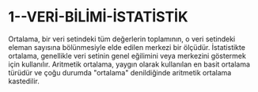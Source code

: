 # 1--VERİ-BİLİMİ-İSTATİSTİK
Ortalama, bir veri setindeki tüm değerlerin toplamının, o veri setindeki eleman sayısına bölünmesiyle elde edilen merkezi bir ölçüdür. İstatistikte ortalama, genellikle veri setinin genel eğilimini veya merkezini göstermek için kullanılır. Aritmetik ortalama, yaygın olarak kullanılan en basit ortalama türüdür ve çoğu durumda "ortalama" denildiğinde aritmetik ortalama kastedilir.
